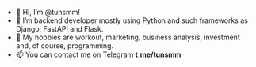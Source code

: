- 👋 Hi, I’m @tunsmm!
- 🌱 I’m backend developer mostly using Python and such frameworks as Django, FastAPI and Flask.
- 👀 My hobbies are workout, marketing, business analysis, investment and, of course, programming.
- 📫 You can contact me on Telegram **[t.me/tunsmm](t.me/tunsmm)**

<!---
tunsmm/tunsmm is a ✨ special ✨ repository because its `README.md` (this file) appears on your GitHub profile.
You can click the Preview link to take a look at your changes.
--->
